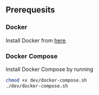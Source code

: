 ## Prerequesits

### Docker
Install Docker from [here](https://docs.docker.com/engine/install/).

### Docker Compose
Install Docker Compose by running 
```bash
chmod +x dev/docker-compose.sh
./dev/docker-compose.sh
```